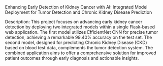 Enhancing Early Detection of Kidney Cancer with AI: Integrated Model Deployment for Tumor Detection and Chronic Kidney Disease Prediction

Description: This project focuses on advancing early kidney cancer detection by deploying two integrated models within a single Flask-based web application. The first model utilizes EfficientNet CNN for precise tumor detection, achieving a remarkable 99.40% accuracy on the test set. The second model, designed for predicting Chronic Kidney Disease (CKD) based on blood test data, complements the tumor detection system. The combined application aims to offer a comprehensive solution for improved patient outcomes through early diagnosis and actionable insights.








